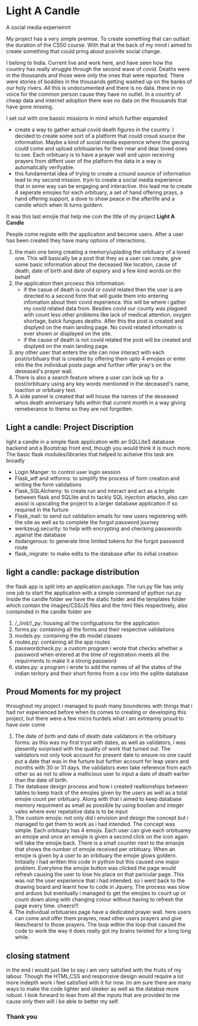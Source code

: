 # Light A Candle
A social media experiemnt

My project has a very simple premise. To create something that can outlast the duration of the CS50 course. With that at the back of my mind i aimed to create something that could pring about posivite social change.

I belong to India. Current live and work here, and have seen how the country has really struggle through the second wave of covid. Deaths were in the thousands and those were only the ones that were reported. There were stories of boddies in the thousands getting washed up on the banks of our holy rivers. All this is undocumented and there is no data. there in no voice for the common person cause they have no outlet. In a country of cheap data and internet adoption there was no data on the thousands that have gone missing. 

I set out with one bassic missions in mind which further expanded
- create a way to gather actual covid death figures in the country. I decided to create some sort of a platform that could croud source the information. Maybe a kind of social media experence where the gieving could come and upload orbituaaries for their near and dear loved ones to see. Each orbituary is to have a prayer wall and upon receiving prayers from diffent user of the platform the data in a way is automatically verifyable. 
- this fundamental idea of trying to create a cround sounce of information lead to my second mission. tryin to create a social media experience that in some way can be engaging and interactive. this lead me to create 4 seperate emojies for each orbituary, a set of hand offering prays, a hand offering support, a dove to show peace in the afterlife and a candle which when lit turns goldern. 

It was this last emojie that help me coin the title of my project **Light A Candle**

People come registe with the application and become users. After a user has been created they have many options of interactions.
1. the main one being creating a memory/uplading the orbituary of a loved one. This will basically be a post that they as a user can create, give some basic information about the deceased like location, cause of death, date of birth and date of expiery and a few kind words on thir behalf
2. the application then prcoess this information:
      - if the casue of death is covid or covid related then the user is are directed to a second form that will guide them into entering infomation about their covid experience. this will be where i gather my covid related data from. Besdies covid our county was plagued with count less other problems like lack of medical attention, oxygen shortage, balck fungues deaths. After this the post is created and displyed on the main landing page. No covid related informatin is ever shown or displayed on the site.
      - if the cause of death is not covid related the post will be created and displyed on the main landing page. 
3. any other user that enters the site can now interact with each post/orbituary that is created by offering them upto 4 emojies or enter into the the individual posts page and further offer pray's on the deseased's prayer wall. 
4. There is also a search feature where a user can look up for a post/orbituary using any key words mentioned in the deceased's name, loaction or orbituary text.
5. A side pannel is created that will house the names of the deseased whos death anniversary falls within that current month in a way giving remeberance to thems so they are not forgotten.


## Light a candle: Project Discription 
light a candle in a simple flask application with an SQLLite3 database backend and a Bootstrap front end, though you would think it is much more. The basic flask modules/libraries that helped to acheive this task are broadly 
- Login Manger: to control user login session 
- Flask_wtf and wtforms: to simplify the process of form creation and writing the form validations
- Flask_SQLAlchemy: to create run and interact and act as a brigde between flask and SQLlite and to tackly SQL injection attacks, also can assist is upscaling the project to a larger database application if so required in the furture
- Flask_mail: to send out validation emails for new users registering with the site as well as to complete the forgot password journey
- werkzeug.security: to help with encrypting and checking passwords against the database 
- itsdangerous: to generate time limited tokens for the forgot password route
- flask_migrate: to make edits to the database after its initial creation 

## light a candle: package distribution
the flask app is split into an application package. The run.py file has only one job to start the application with a simple command of python run.py
Inside the candle folder we have the static folder and the templates folder which contain the images/CSS/JS files and the html files respectively, also containded in the candle folder are 
1. /_/_init/_/_py: housing all the configuations for the application 
2. forms.py: containing all the forms and their respective validations
3. models.py: containing the db model classes 
4. routes.py: containing all the app routes
5. passwordcheck.py: a custom program i wrote that checks whether a password when entered at the time of registration meets all the requirments to make it a strong password
6. states.py: a program i wrote to add the names of all the states of the indian teritory and their short forms from a csv into the sqllite database 

## Proud Moments for my project
throughout my project i managed to push many bounderies with things that i had nvr experienced before when its comes to creating or developing this project, but there were a few micro hurdels what i am extreamly proud to have over come
1. The date of birth and date of death date validators in the orbituary forms: as this was my first tryst with dates, as well as validators, i was plesently surprised with the quality of work that turned out. The validators not only took account for present date to ensure no one cauld put a date that was in the furture but further account for leap years and months with 30 or 31 days. the validators even take reference from each other so as not to allow a mallicious user to input a date of death earlier than the date of birth.
2. The database design process and how i created realtionships between tables to keep track of the emojies given by the users as well as a total emojie count per orbituary. Along with that i aimed to keep database memory requirment as small as possible by using boolian and integer vales where ever repetative data is to be input
3. The custom emojis: not only did i envision and design the concept but i managed to get them to work as i had intended. The concept was simple. Each orbituary has 4 emojis. Each user can give each orbituarey an emojie and once an emojie is given a second click on the icon again will take the emojie back. There is a small counter next to the emaojie that shows the number of emojie received per orbituary. When an emojie is given by a user to an orbituary the emojie glows goldern. 
Initaially i had written this code in python but this caused one major problem. Everytime the emojie button was clicked the page would refresh causing the user to lose his place on that paricular page. This was not the user experience that i had intended. so i went back to the drawing board and learnt how to code in Jquery. The process was slow and arduos but eventually i managed to get the emojies to count up or count down along with changing colour without having to refresh the page every time. cheers!!!
4. The individual orbituaries page have a dedicated prayer wall. here users can come and offer them prayres, read other users prayers and give likes/hearst to those prayers. The loop within the loop that casued the code to work the way it does really got my brains twisted for a long long while.

## closing statment 
in the end i would just like to say i am very satisfied with the fruits of my labour. Though the HTML,CSS and responsive design would require a lot more indepth work i feel satisfied with it for now. Im am sure there are many ways to make the code lighter and sleeker as well as the databse more robust. I look forward to lean from all the inputs that are provided to me cause only then will i be able to better my self. 

### Thank you





